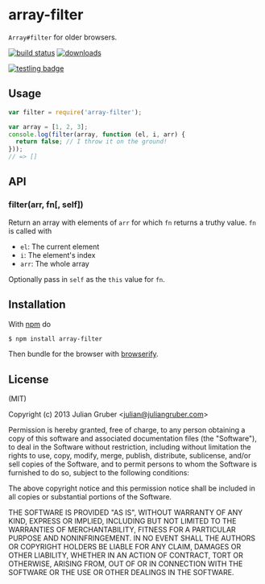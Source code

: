 
# array-filter

`Array#filter` for older browsers.

[![build status](https://secure.travis-ci.org/juliangruber/array-filter.png)](http://travis-ci.org/juliangruber/array-filter)
[![downloads](https://img.shields.io/npm/dm/array-filter.svg)](https://www.npmjs.org/package/array-filter)

[![testling badge](https://ci.testling.com/juliangruber/array-filter.png)](https://ci.testling.com/juliangruber/array-filter)

## Usage

```js
var filter = require('array-filter');

var array = [1, 2, 3];
console.log(filter(array, function (el, i, arr) {
  return false; // I throw it on the ground!
}));
// => []
```

## API

### filter(arr, fn[, self])

Return an array with elements of `arr` for which `fn` returns a truthy value. `fn` is called with

* `el`: The current element
* `i`: The element's index
* `arr`: The whole array

Optionally pass in `self` as the `this` value for `fn`.

## Installation

With [npm](http://npmjs.org) do

```bash
$ npm install array-filter
```

Then bundle for the browser with [browserify](https://github.com/substack/browserify).

## License

(MIT)

Copyright (c) 2013 Julian Gruber &lt;julian@juliangruber.com&gt;

Permission is hereby granted, free of charge, to any person obtaining a copy of
this software and associated documentation files (the "Software"), to deal in
the Software without restriction, including without limitation the rights to
use, copy, modify, merge, publish, distribute, sublicense, and/or sell copies
of the Software, and to permit persons to whom the Software is furnished to do
so, subject to the following conditions:

The above copyright notice and this permission notice shall be included in all
copies or substantial portions of the Software.

THE SOFTWARE IS PROVIDED "AS IS", WITHOUT WARRANTY OF ANY KIND, EXPRESS OR
IMPLIED, INCLUDING BUT NOT LIMITED TO THE WARRANTIES OF MERCHANTABILITY,
FITNESS FOR A PARTICULAR PURPOSE AND NONINFRINGEMENT. IN NO EVENT SHALL THE
AUTHORS OR COPYRIGHT HOLDERS BE LIABLE FOR ANY CLAIM, DAMAGES OR OTHER
LIABILITY, WHETHER IN AN ACTION OF CONTRACT, TORT OR OTHERWISE, ARISING FROM,
OUT OF OR IN CONNECTION WITH THE SOFTWARE OR THE USE OR OTHER DEALINGS IN THE
SOFTWARE.
